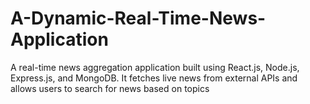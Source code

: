 # A-Dynamic-Real-Time-News-Application
A real-time news aggregation application built using React.js, Node.js, Express.js, and MongoDB. It fetches live news from external APIs and allows users to search for news based on topics 
